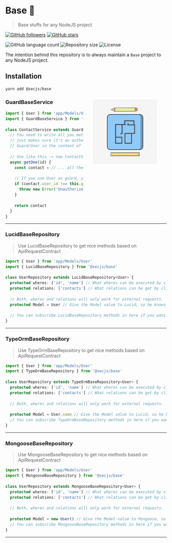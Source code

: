# Base 📐

> Base stuffs for any NodeJS project

[![GitHub followers](https://img.shields.io/github/followers/jlenon7.svg?style=social&label=Follow&maxAge=2592000)](https://github.com/jlenon7?tab=followers)
[![GitHub stars](https://img.shields.io/github/stars/secjs/base.svg?style=social&label=Star&maxAge=2592000)](https://github.com/secjs/base/stargazers/)

<p>
  <img alt="GitHub language count" src="https://img.shields.io/github/languages/count/secjs/base?style=for-the-badge&logo=appveyor">

  <img alt="Repository size" src="https://img.shields.io/github/repo-size/secjs/base?style=for-the-badge&logo=appveyor">

  <img alt="License" src="https://img.shields.io/badge/license-MIT-brightgreen?style=for-the-badge&logo=appveyor">
</p>

The intention behind this repository is to always maintain a `Base` project to any NodeJS project.

<img src=".github/base.jpg" width="200px" align="right" hspace="30px" vspace="100px">

## Installation

```bash
yarn add @secjs/base
```

### GuardBaseService

```ts
import { User } from 'app/Models/User'
import { GuardBaseService } from '@secjs/base'

class ContactService extends GuardBaseService<User> { 
  // You need to write all you methods in here, GuardBaseService
  // just makes sure it's an authenticated request and save the
  // Guard/User in the context of the service.
  
  // Use like this -> new ContactService.setGuard(your/guard).getOne(1)
  async getOne(id) {
    const contact = // ... all the logic to get an Contact

    // If you use User as guard, you can access this.guard.user.id or this.guard.id
    if (contact.user_id !== this.guard.user.id) {
      throw new Error('Unauthorized')
    }

    return contact
  }
}
```

---

### LucidBaseRepository

> Use LucidBaseRepository to get nice methods based on ApiRequestContract

```ts
import { User } from 'app/Models/User'
import { LucidBaseRepository } from '@secjs/base'

class UserRepository extends LucidBaseRepository<User> {
  protected wheres: ['id', 'name'] // What wheres can be executed by client
  protected relations: ['contacts'] // What relations can be get by client

  // Both, wheres and relations will only work for external requests.
  protected Model = User // Give the Model value to Lucid, so he knows what to work with
  
  // You can subscribe LucidBaseRepository methods in here if you want!  
}
```

---

### TypeOrmBaseRepository

> Use TypeOrmBaseRepository to get nice methods based on ApiRequestContract

```ts
import { User } from 'app/Models/User'
import { TypeOrmBaseRepository } from '@secjs/base'

class UserRepository extends TypeOrmBaseRepository<User> {
  protected wheres: ['id', 'name'] // What wheres can be executed by client
  protected relations: ['contacts'] // What relations can be get by client
  
  // Both, wheres and relations will only work for external requests.

  protected Model = User.name // Give the Model value to Lucid, so he knows what to work with
  // You can subscribe TypeOrmBaseRepository methods in here if you want!  
}
```

---

### MongooseBaseRepository

> Use MongooseBaseRepository to get nice methods based on ApiRequestContract

```ts
import { User } from 'app/Models/User'
import { MongooseBaseRepository } from '@secjs/base'

class UserRepository extends MongooseBaseRepository<User> {
  protected wheres: ['id', 'name'] // What wheres can be executed by client
  protected relations: ['contacts'] // What relations can be get by client
  
  // Both, wheres and relations will only work for external requests.

  protected Model = new User() // Give the Model value to Mongoose, so he knows what to work with
  // You can subscribe MongooseBaseRepository methods in here if you want!  
}
```

---
